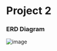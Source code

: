 # Project 2

### ERD Diagram
![image](https://user-images.githubusercontent.com/7227339/114221485-fdc6a280-9932-11eb-9071-ad60dbbcf9d8.png)

